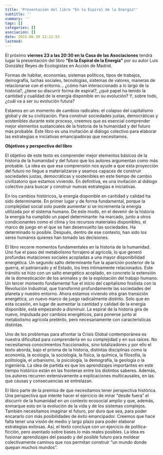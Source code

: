 ```yaml
---
title: 'Presentación del libro "En la Espiral de la Energía"'
subtitle: ''
summary: ''
tags: []
categories: []
asociacion: []
date: 2015-06-30 12:22:53
lastmod:
---
```


El próximo **viernes 23 a las 20:30 en la Casa de las Asociaciones** tendrá lugar la presentación del libro **"En la Espiral de la Energía"** por su autor Luis González Reyes de Ecologistas en Acción de Madrid. 



Formas de habitar, economías, sistemas políticos, tipos de trabajos, demografía, luchas sociales, tecnologías, sistemas de valores, maneras de relacionarse con el entorno... ¿cómo han interaccionado a lo largo de la historia?, ¿tiene su discurrir forma de espiral?, ¿qué papel ha tenido la cantidad y cualidad de la energía disponible en su evolución? Y, sobre todo, ¿cuál va a ser su evolución futura?

Estamos en un momento de cambios radicales: el colapso del capitalismo global y de su civilización. Para construir sociedades justas, democráticas y sostenibles durante este proceso, creemos que es esencial comprender mejor elementos sustanciales de la historia de la humanidad y del futuro más probable. Este libro es una invitación al diálogo colectivo para elaborar las estrategias e iniciativas emancipadoras que necesitamos.

**Objetivos y perspectiva del libro**

El objetivo de este texto es comprender mejor elementos básicos de la historia de la humanidad y del futuro que los autores argumentan como más probable. La idea es que esa comprensión nos ayude a que esta proyección del futuro no llegue a materializarse y seamos capaces de construir sociedades justas, democráticas y sostenibles en este tiempo de cambio civilizatorio que estamos viviendo. En definitiva, es una invitación al diálogo colectivo para buscar y construir nuevas estrategias e iniciativas.

En los cambios históricos, la energía disponible en cantidad y calidad ha sido determinante. En primer lugar y de forma fundamental, porque la complejidad social solo puede aumentar si se incrementa la energía utilizada por el sistema humano. De este modo, en el devenir de la historia la energía ha cumplido un papel determinante: ha marcado, junto a otros condicionantes como el clima y los recursos materiales disponibles, el marco de juego en el que se han desenvuelto las sociedades. Ha determinado lo posible. Después, dentro de ese contexto, han sido los seres humanos quienes han tomado las decisiones.

El libro recorre momentos fundamentales en la historia de la humanidad. Uno fue el paso del metabolismo forrajero al agrícola, lo que generó profundas mutaciones sociales acopladas a una mayor disponibilidad energética. Un segundo salto determinante fue la aparición posterior de la guerra, el patriarcado y el Estado, los tres íntimamente relacionados. Este tránsito se hizo con un salto energético acoplado, en concreto la extensión de la domesticación de los animales y de la explotación del trabajo humano. Un tercer momento fundamental fue el inicio del capitalismo fosilista con la Revolución Industrial, que transformó profundamente las sociedades del planeta y nuestro entorno. Ahora estamos viviendo otra gran transición energética, un nuevo marco de juego radicalmente distinto. Solo que en esta ocasión, en lugar de aumentar la cantidad y calidad de la energía disponible, está empezando a disminuir. La espiral de la historia gira de nuevo, impulsada por cambios energéticos, para ponerse junto al metabolismo agrícola pretérito, pero necesariamente con características distintas.

Uno de los problemas para afrontar la Crisis Global contemporánea es nuestra dificultad para comprenderla en su complejidad y en sus raíces. No necesitamos conocimientos fraccionados, sino totalizadores y por ello el texto aborda, bajo el prisma de la historia, distintas disciplinas como la economía, la ecología, la sociología, la física, la química, la filosofía, la politología, el urbanismo, la psicología, la demografía, la geología o la ingeniería. La idea de partida es que los aprendizajes importantes en este tiempo histórico están en las fronteras entre los distintos saberes. Además, los autores recurren extensivamente a explicaciones multicausales, en las que causas y consecuencias se entrelazan.

El libro parte de la premisa de que necesitamos tener perspectiva histórica. Una perspectiva que intente hacer el ejercicio de mirar “desde fuera” el discurrir de la humanidad en un contexto ecosocial amplio y que, además, enmarque esto en la evolución de la vida y de los sistemas complejos. También necesitamos imaginar el futuro, por duro que sea, para poder encararlo con más posibilidades de éxito emancipador. Creemos que hace falta tener una visión de medio y largo plazo para poder elaborar estrategias exitosas. Así, el texto concluye con un ejercicio de política-ficción, pero asentado sobre bases lo más reales posibles. La idea es fusionar aprendizajes del pasado y del posible futuro para moldear colectivamente caminos que nos permitan construir “un mundo donde quepan muchos mundos”.
